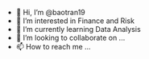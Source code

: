 - 👋 Hi, I’m @baotran19
- 👀 I’m interested in Finance and Risk
- 🌱 I’m currently learning Data Analysis
- 💞️ I’m looking to collaborate on ...
- 📫 How to reach me ...

<!---
baotran19/baotran19 is a ✨ special ✨ repository because its `README.md` (this file) appears on your GitHub profile.
You can click the Preview link to take a look at your changes.
--->
